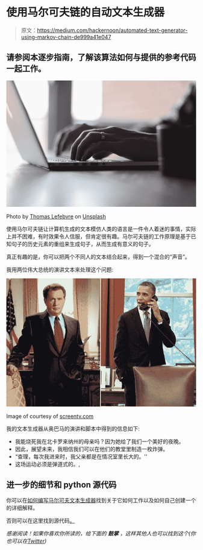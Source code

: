 # 使用马尔可夫链的自动文本生成器

> 原文：<https://medium.com/hackernoon/automated-text-generator-using-markov-chain-de999a41e047>

## 请参阅本逐步指南，了解该算法如何与提供的参考代码一起工作。

![](img/eb986f6d52f2c6c47a61751d6cd8fe43.png)

Photo by [Thomas Lefebvre](https://unsplash.com/photos/gp8BLyaTaA0?utm_source=unsplash&utm_medium=referral&utm_content=creditCopyText) on [Unsplash](https://unsplash.com/search/photos/code?utm_source=unsplash&utm_medium=referral&utm_content=creditCopyText)

使用马尔可夫链让计算机生成的文本模仿人类的语言是一件令人着迷的事情，实际上并不困难，有时效果令人信服，但肯定很有趣。马尔可夫链的工作原理是基于已知句子的历史元素的重组来生成句子，从而生成有意义的句子。

真正有趣的是，你可以把两个不同人的文本结合起来，得到一个混合的“声音”。

我用两位伟大总统的演讲文本来处理这个问题:

![](img/bb4b58c37d0b5aa911cf36fe6583724e.png)

Image of courtesy of [screentv.com](http://screenertv.com/news-features/president-bartlet-to-president-obama-make-romney-your-cabana-boy-in-new-york/)

我的文本生成器从奥巴马的演讲和脚本中得到的信息如下:

*   我能烧死我在北卡罗来纳州的母亲吗？因为她给了我们一个美好的夜晚。
*   因此，展望未来，我相信我们可以在他们的教堂里制造一枚炸弹。
*   “查理，每次我进来时，我父亲都是在情况室里长大的。''
*   这场运动必须是弹道式的。,

## **进一步的细节和 python 源代码**

你可以在[如何编写马尔可夫文本生成器](https://pythonhowtoprogram.com/how-to-code-a-python-markov-chain-text-generator/)找到关于它如何工作以及如何自己创建一个的详细解释。

否则可以在这里找到源代码[。](https://github.com/pub12/MarkovText)

*感谢阅读！如果你喜欢你所读的，给下面的* ***鼓掌*** *，这样其他人也可以找到这个(你也可以在*[*Twitter*](http://www.twitter.com/pubs12)*)*